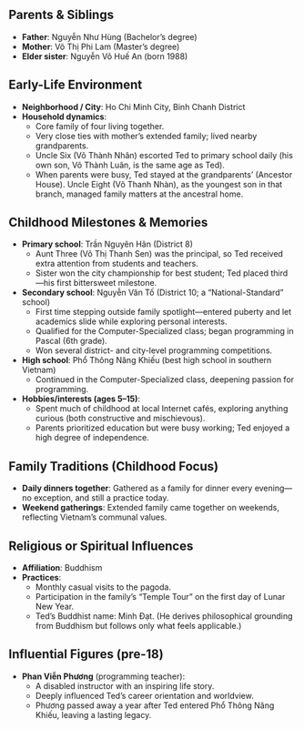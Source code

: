 ## Parents & Siblings
- **Father**: Nguyễn Như Hùng (Bachelor’s degree)  
- **Mother**: Võ Thị Phi Lam (Master’s degree)  
- **Elder sister**: Nguyễn Võ Huế An (born 1988)  

## Early-Life Environment
- **Neighborhood / City**: Ho Chi Minh City, Binh Chanh District  
- **Household dynamics**:  
  - Core family of four living together.  
  - Very close ties with mother’s extended family; lived nearby grandparents.  
  - Uncle Six (Võ Thành Nhân) escorted Ted to primary school daily (his own son, Võ Thành Luân, is the same age as Ted).  
  - When parents were busy, Ted stayed at the grandparents’ (Ancestor House). Uncle Eight (Võ Thanh Nhàn), as the youngest son in that branch, managed family matters at the ancestral home.  

## Childhood Milestones & Memories
- **Primary school**: Trần Nguyên Hãn (District 8)  
  - Aunt Three (Võ Thị Thanh Sen) was the principal, so Ted received extra attention from students and teachers.  
  - Sister won the city championship for best student; Ted placed third—his first bittersweet milestone.  
- **Secondary school**: Nguyễn Văn Tố (District 10; a “National-Standard” school)  
  - First time stepping outside family spotlight—entered puberty and let academics slide while exploring personal interests.  
  - Qualified for the Computer-Specialized class; began programming in Pascal (6th grade).  
  - Won several district- and city-level programming competitions.  
- **High school**: Phổ Thông Năng Khiếu (best high school in southern Vietnam)  
  - Continued in the Computer-Specialized class, deepening passion for programming.  
- **Hobbies/interests (ages 5–15)**:  
  - Spent much of childhood at local Internet cafés, exploring anything curious (both constructive and mischievous).  
  - Parents prioritized education but were busy working; Ted enjoyed a high degree of independence.  

## Family Traditions (Childhood Focus)
- **Daily dinners together**: Gathered as a family for dinner every evening—no exception, and still a practice today.  
- **Weekend gatherings**: Extended family came together on weekends, reflecting Vietnam’s communal values.  

## Religious or Spiritual Influences
- **Affiliation**: Buddhism  
- **Practices**:  
  - Monthly casual visits to the pagoda.  
  - Participation in the family’s “Temple Tour” on the first day of Lunar New Year.  
  - Ted’s Buddhist name: Minh Đạt. (He derives philosophical grounding from Buddhism but follows only what feels applicable.)  

## Influential Figures (pre-18)
- **Phan Viễn Phương** (programming teacher):  
  - A disabled instructor with an inspiring life story.  
  - Deeply influenced Ted’s career orientation and worldview.  
  - Phương passed away a year after Ted entered Phổ Thông Năng Khiếu, leaving a lasting legacy.  
